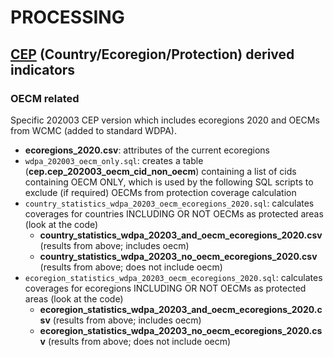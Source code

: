 # PROCESSING 
## [CEP](../README.md) (Country/Ecoregion/Protection) derived indicators

### OECM related

Specific 202003 CEP version which includes ecoregions 2020 and OECMs from WCMC (added to standard WDPA).

+  **ecoregions_2020.csv**: attributes of the current ecoregions
+  `wdpa_202003_oecm_only.sql`: creates a table (**cep.cep_202003_oecm_cid_non_oecm**) containing a list of cids containing OECM ONLY, which is used by the following SQL scripts to exclude (if required) OECMs from protection coverage calculation
+  `country_statistics_wdpa_20203_oecm_ecoregions_2020.sql`: calculates coverages for countries INCLUDING OR NOT OECMs as protected areas (look at the code)
   +  **country_statistics_wdpa_20203_and_oecm_ecoregions_2020.csv** (results from above; includes oecm)
   +  **country_statistics_wdpa_20203_no_oecm_ecoregions_2020.csv** (results from above; does not include oecm)
+  `ecoregion_statistics_wdpa_20203_oecm_ecoregions_2020.sql`: calculates coverages for ecoregions INCLUDING OR NOT OECMs as protected areas (look at the code)
   +  **ecoregion_statistics_wdpa_20203_and_oecm_ecoregions_2020.csv** (results from above; includes oecm)
   +  **ecoregion_statistics_wdpa_20203_no_oecm_ecoregions_2020.csv** (results from above; does not include oecm)

